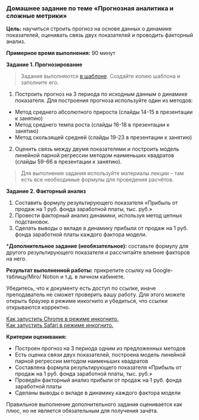 ### Домашнее задание по теме «Прогнозная аналитика и сложные метрики»

**Цель:** научиться строить прогноз на основе данных о динамике показателей, оценивать связь двух показателей и проводить факторный анализ.

**Примерное время выполнения:** 90 минут

**Задание 1. Прогнозирование**

> Задания выполняются [в шаблоне](https://docs.google.com/spreadsheets/d/1Jo_4--prXLPNkn92Py5FDX97hzD001QFXKCjhdzKywM/copy#gid=1563081557).
> Создайте копию шаблона и заполните его.

1. Построить прогноз на 3 периода по исходным данным о динамике показателя.
Для построения прогноза используйте один из методов:
* Метод среднего абсолютного прироста (слайды 14-15 в презентации к занятию)
* Метод среднего темпа роста (слайды 16-18 в презентации к занятию)
* Метод скользящей средней (слайды 19-23 в презентации к занятию)

2. Оценить связь между двумя показателями и построить модель линейной парной регрессии методом наименьших квадратов (слайды 59-66 в презентации к занятию).

> Для выполнения задания используйте материалы лекции – там есть все необходимые формулы для проведения расчётов.

**Задание 2. Факторный анализ**

1. Составить формулу результирующего показателя  «Прибыль от продаж на 1 руб. фонда заработной платы, тыс. руб.»
2. Провести факторный анализ динамики, используя метод цепных подстановок.
3. Cделать выводы о вкладе в динамику прибыли от продаж на 1 руб. фонда заработной платы каждого фактора модели. 

***Дополнительное задание (необязательное):** составьте формулу для другого результирующего показателя и рассчитайте влияние факторов на него.

**Результат выполненной работы:** прикрепите cсылку на Google-таблицу/Miro/ Notion и т.д. в личном кабинете.

Убедитесь, что к документу есть доступ по ссылке, иначе преподаватель не сможет проверить вашу работу. Для этого можете открыть браузер в режиме инкогнито и убедиться, что ссылки открываются корректно.

[Как запустить Chrome в режиме инкогнито.](https://support.google.com/chrome/answer/95464?co=GENIE.Platform%3DDesktop&hl=ru)  
[Как запустить Safari в режиме инкогнито.](https://support.apple.com/ru-ru/guide/safari/ibrw1069/mac)

**Критерии оценивания:** 
* Построен прогноз на 3 периода одним из предложенных методов
* Есть оценка связи двух показателей, построена модель линейной парной регрессии методом наименьших квадратов
* Составлена формула результирующего показателя  «Прибыль от продаж на 1 руб. фонда заработной платы, тыс. руб.»
* Проведён факторный анализ прибыли от продаж на 1 руб. фонда заработной платы 
* Сделаны выводы о вкладе в динамику каждого фактора модели

Правильное выполнение дополнительного задания оценивается как плюс, но не является обязательным для получения зачёта.
